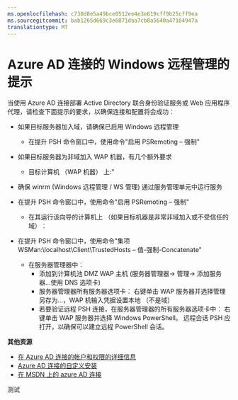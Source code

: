 ```yaml
---
ms.openlocfilehash: c730d8e5a49bce0512ee4e3e619cff9b25cff9ea
ms.sourcegitcommit: bab1265d669c3e6871daa7cb8a5640a47104947a
translationtype: MT
---
```

<properties 
    pageTitle="Azure AD 连接的 Windows 远程管理的提示" 
    description="对于使用 AD FS 的 azure AD 连接 Windows 远程管理的提示。" 
    services="active-directory" 
    documentationCenter="" 
    authors="billmath" 
    manager="stevenpo" 
    editor="curtand"/>

<tags 
    ms.service="active-directory" 
    ms.workload="identity" 
    ms.tgt_pltfrm="na" 
    ms.devlang="na" 
    ms.topic="article" 
    ms.date="08/24/2015" 
    ms.author="billmath"/>

# Azure AD 连接的 Windows 远程管理的提示


当使用 Azure AD 连接部署 Active Directory 联合身份验证服务或 Web 应用程序代理，请检查下面提示的要求，以确保连接和配置将会成功︰ 

- 如果目标服务器加入域，请确保已启用 Windows 远程管理 
    * 在提升 PSH 命令窗口中，使用命令"启用 PSRemoting – 强制" 

- 如果目标服务器为非域加入 WAP 机器，有几个额外要求 
    - 目标计算机 （WAP 机器） 上:" 

- 确保 winrm (Windows 远程管理 / WS 管理) 通过服务管理单元中运行服务 

- 在提升 PSH 命令窗口中，使用命令"启用 PSRemoting – 强制" 
    - 在其运行该向导的计算机上 （如果目标机器是非常非域加入或不受信任的域）︰ 

- 在提升 PSH 命令窗口中，使用命令"集项 WSMan:\localhost\Client\TrustedHosts – 值<DMZServerFQDN>-强制-Concatenate" 
    - 在服务器管理器中︰
        - 添加到计算机池 DMZ WAP 主机 (服务器管理器-> 管理-> 添加服务器...使用 DNS 选项卡) 
        - 服务器管理器所有服务器选项卡︰ 右键单击 WAP 服务器并选择管理另存为...，WAP 机输入凭据设置本地 （不是域） 
        - 若要验证远程 PSH 连接，在服务器管理器的所有服务器选项卡中︰ 右键单击 WAP 服务器并选择 Windows PowerShell。  远程会话 PSH 应打开，以确保可以建立远程 PowerShell 会话。 

**其他资源**


* [在 Azure AD 连接的帐户和权限的详细信息](active-directory-aadconnect-account-summary.md)
* [Azure AD 连接的自定义安装](active-directory-aadconnect-get-started-custom.md)
* [在 MSDN 上的 azure AD 连接](active-directory-aadconnect.md) 

测试
